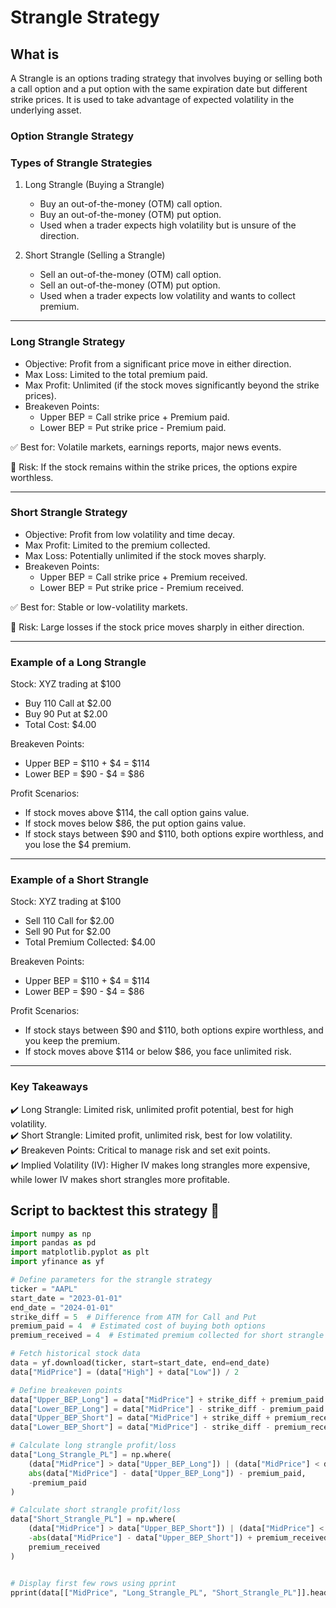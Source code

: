 # Strangle Strategy

## What is

A Strangle is an options trading strategy that involves buying or selling both a call option and a put option with the same expiration date but different strike prices. It is used to take advantage of expected volatility in the underlying asset.

### Option Strangle Strategy

### Types of Strangle Strategies

1. Long Strangle (Buying a Strangle)
   - Buy an out-of-the-money (OTM) call option.
   - Buy an out-of-the-money (OTM) put option.
   - Used when a trader expects high volatility but is unsure of the direction.

2. Short Strangle (Selling a Strangle)
   - Sell an out-of-the-money (OTM) call option.
   - Sell an out-of-the-money (OTM) put option.
   - Used when a trader expects low volatility and wants to collect premium.

---

### Long Strangle Strategy

- Objective: Profit from a significant price move in either direction.
- Max Loss: Limited to the total premium paid.
- Max Profit: Unlimited (if the stock moves significantly beyond the strike prices).
- Breakeven Points:
  - Upper BEP = Call strike price + Premium paid.
  - Lower BEP = Put strike price - Premium paid.

✅ Best for: Volatile markets, earnings reports, major news events.

🔴 Risk: If the stock remains within the strike prices, the options expire worthless.

---

### Short Strangle Strategy

- Objective: Profit from low volatility and time decay.
- Max Profit: Limited to the premium collected.
- Max Loss: Potentially unlimited if the stock moves sharply.
- Breakeven Points:
  - Upper BEP = Call strike price + Premium received.
  - Lower BEP = Put strike price - Premium received.

✅ Best for: Stable or low-volatility markets.

🔴 Risk: Large losses if the stock price moves sharply in either direction.

---

### Example of a Long Strangle

Stock: XYZ trading at $100  

- Buy 110 Call at $2.00
- Buy 90 Put at $2.00  
- Total Cost: $4.00

Breakeven Points:

- Upper BEP = $110 + $4 = $114
- Lower BEP = $90 - $4 = $86

Profit Scenarios:

- If stock moves above $114, the call option gains value.
- If stock moves below $86, the put option gains value.
- If stock stays between $90 and $110, both options expire worthless, and you lose the $4 premium.

---

### Example of a Short Strangle

Stock: XYZ trading at $100  

- Sell 110 Call for $2.00
- Sell 90 Put for $2.00  
- Total Premium Collected: $4.00

Breakeven Points:

- Upper BEP = $110 + $4 = $114
- Lower BEP = $90 - $4 = $86

Profit Scenarios:

- If stock stays between $90 and $110, both options expire worthless, and you keep the premium.
- If stock moves above $114 or below $86, you face unlimited risk.

---

### Key Takeaways

✔️ Long Strangle: Limited risk, unlimited profit potential, best for high volatility.  
✔️ Short Strangle: Limited profit, unlimited risk, best for low volatility.  
✔️ Breakeven Points: Critical to manage risk and set exit points.  
✔️ Implied Volatility (IV): Higher IV makes long strangles more expensive, while lower IV makes short strangles more profitable.  

## Script to backtest this strategy 🚀

~~~python
import numpy as np
import pandas as pd
import matplotlib.pyplot as plt
import yfinance as yf

# Define parameters for the strangle strategy
ticker = "AAPL"
start_date = "2023-01-01"
end_date = "2024-01-01"
strike_diff = 5  # Difference from ATM for Call and Put
premium_paid = 4  # Estimated cost of buying both options
premium_received = 4  # Estimated premium collected for short strangle

# Fetch historical stock data
data = yf.download(ticker, start=start_date, end=end_date)
data["MidPrice"] = (data["High"] + data["Low"]) / 2

# Define breakeven points
data["Upper_BEP_Long"] = data["MidPrice"] + strike_diff + premium_paid
data["Lower_BEP_Long"] = data["MidPrice"] - strike_diff - premium_paid
data["Upper_BEP_Short"] = data["MidPrice"] + strike_diff + premium_received
data["Lower_BEP_Short"] = data["MidPrice"] - strike_diff - premium_received

# Calculate long strangle profit/loss
data["Long_Strangle_PL"] = np.where(
    (data["MidPrice"] > data["Upper_BEP_Long"]) | (data["MidPrice"] < data["Lower_BEP_Long"]),
    abs(data["MidPrice"] - data["Upper_BEP_Long"]) - premium_paid,
    -premium_paid
)

# Calculate short strangle profit/loss
data["Short_Strangle_PL"] = np.where(
    (data["MidPrice"] > data["Upper_BEP_Short"]) | (data["MidPrice"] < data["Lower_BEP_Short"]),
    -abs(data["MidPrice"] - data["Upper_BEP_Short"]) + premium_received,
    premium_received
)


# Display first few rows using pprint
pprint(data[["MidPrice", "Long_Strangle_PL", "Short_Strangle_PL"]].head())

~~~
